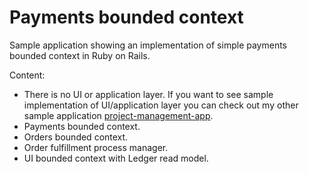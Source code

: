 # Payments bounded context

Sample application showing an implementation of simple payments bounded context in Ruby on Rails.

Content:
- There is no UI or application layer. If you want to see sample implementation of UI/application layer you can check out my other sample application [project-management-app](https://github.com/mariuszkapcia/project-management-app).
- Payments bounded context.
- Orders bounded context.
- Order fulfillment process manager.
- UI bounded context with Ledger read model.
